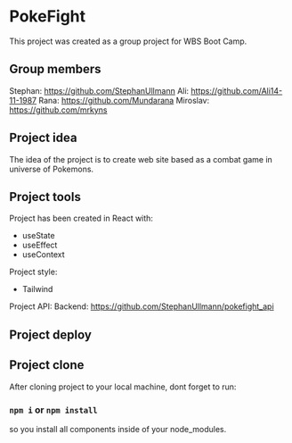 # PokeFight

This project was created as a group project for WBS Boot Camp.

## Group members

Stephan: https://github.com/StephanUllmann
Ali: https://github.com/Ali14-11-1987
Rana: https://github.com/Mundarana
Miroslav: https://github.com/mrkyns

## Project idea

The idea of the project is to create web site based as a combat game in universe of Pokemons.

## Project tools

Project has been created in React with:

- useState
- useEffect
- useContext

Project style:

- Tailwind

Project API:
Backend: https://github.com/StephanUllmann/pokefight_api

## Project deploy


## Project clone

After cloning project to your local machine, dont forget to run:

### `npm i` or `npm install`

so you install all components inside of your node_modules.
